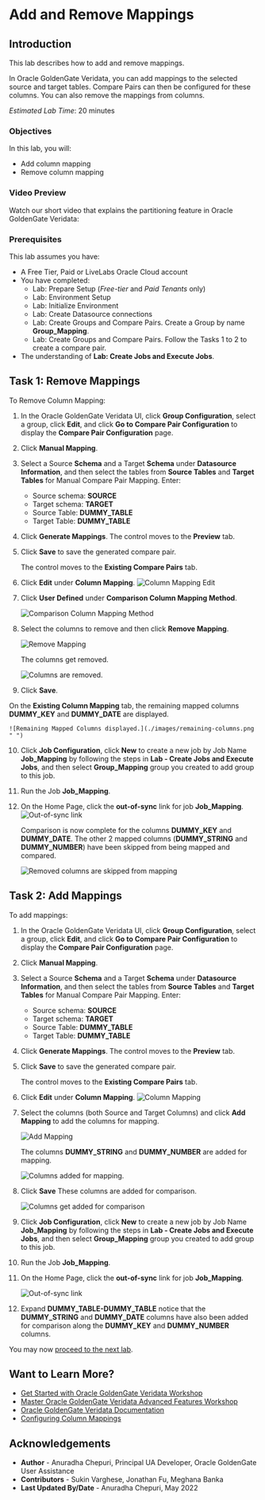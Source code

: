 # Add and Remove Mappings

## Introduction
This lab describes how to add and remove mappings.

In Oracle GoldenGate Veridata, you can add mappings to the selected source and target tables. Compare Pairs can then be configured for these columns. You can also remove the mappings from columns.

*Estimated Lab Time*: 20 minutes


### Objectives
In this lab, you will:
* Add column mapping
* Remove column mapping

### Video Preview
Watch our short video that explains the partitioning feature in Oracle GoldenGate Veridata: [](youtube:N28CsAr5kjw)

### Prerequisites
This lab assumes you have:
- A Free Tier, Paid or LiveLabs Oracle Cloud account
- You have completed:
    * Lab: Prepare Setup (*Free-tier* and *Paid Tenants* only)
    * Lab: Environment Setup
    * Lab: Initialize Environment
    * Lab: Create Datasource connections
    * Lab: Create Groups and Compare Pairs. Create a Group by name **Group\_Mapping**.
    * Lab: Create Groups and Compare Pairs. Follow the Tasks 1 to 2 to create a compare pair.
- The understanding of **Lab: Create Jobs and Execute Jobs**.

## **Task 1:** Remove Mappings
To Remove Column Mapping:

1. In the Oracle GoldenGate Veridata UI, click **Group Configuration**, select a group, click **Edit**, and click **Go to Compare Pair Configuration** to display the **Compare Pair Configuration** page.

2. Click **Manual Mapping**.

3. Select a Source **Schema** and a Target **Schema** under **Datasource Information**, and then select the tables from **Source Tables** and **Target Tables** for Manual Compare Pair Mapping. Enter:

    * Source schema: **SOURCE**
    * Target schema: **TARGET**
    * Source Table: **DUMMY\_TABLE**
    * Target Table: **DUMMY\_TABLE**

4. Click **Generate Mappings**. The control moves to the **Preview** tab.

5. Click **Save** to save the generated compare pair.

   The control moves to the **Existing Compare Pairs** tab.

6. Click **Edit** under **Column Mapping**.
    ![Column Mapping Edit](./images/columnmappingedit.png " ")

7. Click **User Defined** under **Comparison Column Mapping Method**.

    ![Comparison Column Mapping Method](./images/clickuserdefined.png " ")

8. Select the columns to remove and then click **Remove Mapping**.

    ![Remove Mapping](./images/select-columns-to-remove.png " ")

    The columns get removed.

    ![Columns are removed.](./images/columnsremoved.png " ")

9. Click **Save**.

  On the **Existing Column Mapping** tab, the remaining mapped columns **DUMMY\_KEY** and **DUMMY\_DATE** are displayed.

    ![Remaining Mapped Columns displayed.](./images/remaining-columns.png " ")

10. Click **Job Configuration**, click **New** to create a new job by Job Name **Job\_Mapping** by following the steps in **Lab - Create Jobs and Execute Jobs**, and then select **Group\_Mapping** group you created to add group to this job.

11. Run the Job **Job\_Mapping**.

12. On the Home Page, click the **out-of-sync** link for job **Job_Mapping**.
    ![Out-of-sync link](./images/finishedjobs-click-out-of-sync.png " ")

    Comparison is now complete for the columns **DUMMY\_KEY** and **DUMMY\_DATE**. The other 2 mapped columns (**DUMMY\_STRING** and **DUMMY\_NUMBER**) have been skipped from being mapped and compared.

    ![Removed columns are skipped from mapping](./images/columnsremoved-comparison-complete.png " ")

## **Task 2:** Add Mappings

To add mappings:

1. In the Oracle GoldenGate Veridata UI, click **Group Configuration**, select a group, click **Edit**, and click **Go to Compare Pair Configuration** to display the **Compare Pair Configuration** page.

2. Click **Manual Mapping**.

3. Select a Source **Schema** and a Target **Schema** under **Datasource Information**, and then select the tables from **Source Tables** and **Target Tables** for Manual Compare Pair Mapping. Enter:

    * Source schema: **SOURCE**
    * Target schema: **TARGET**
    * Source Table: **DUMMY\_TABLE**
    * Target Table: **DUMMY\_TABLE**

4. Click **Generate Mappings**. The control moves to the **Preview** tab.

5. Click **Save** to save the generated compare pair.

   The control moves to the **Existing Compare Pairs** tab.

6. Click **Edit** under **Column Mapping**.
    ![Column Mapping](./images/columnmappingedit.png " ")

7. Select the columns (both Source and Target Columns) and click **Add Mapping** to add the columns for mapping.

    ![Add Mapping](./images/select-column-for-add-mapping.png " ")

      The columns **DUMMY\_STRING** and **DUMMY\_NUMBER** are added for mapping.

    ![Columns added for mapping.](./images/columns-added-for-mapping.png " ")

8. Click **Save**
    These columns are added for comparison.

    ![Columns get added for comparison](./images/columns-added-for-comparison.png " ")

9. Click **Job Configuration**, click **New** to create a new job by Job Name **Job_Mapping** by following the steps in **Lab - Create Jobs and Execute Jobs**, and then select **Group_Mapping** group you created to add group to this job.

10. Run the Job **Job_Mapping**.

11. On the Home Page, click the **out-of-sync** link for job **Job_Mapping**.

      ![Out-of-sync link](./images/expand-columns-to-view-mappings.png " ")

12. Expand **DUMMY\_TABLE-DUMMY\_TABLE** notice that the **DUMMY\_STRING** and **DUMMY\_DATE** columns have also been added for comparison along the **DUMMY\_KEY** and **DUMMY\_NUMBER** columns.

You may now [proceed to the next lab](#next).

## Want to Learn More?

* [Get Started with Oracle GoldenGate Veridata Workshop](https://livelabs.oracle.com/pls/apex/dbpm/r/livelabs/view-workshop?wid=833&clear=180&session=4555570607052)
* [Master Oracle GoldenGate Veridata Advanced Features Workshop](https://livelabs.oracle.com/pls/apex/dbpm/r/livelabs/view-workshop?wid=913&clear=180&session=4555570607052)
* [Oracle GoldenGate Veridata Documentation](https://docs.oracle.com/en/middleware/goldengate/veridata/12.2.1.4/index.html)
* [Configuring Column Mappings](https://docs.oracle.com/en/middleware/goldengate/veridata/12.2.1.4/gvdug/configure-workflow-objects.html#GUID-00CDC229-E373-47FD-8D68-C6BAF0D4C237)


## Acknowledgements
* **Author** - Anuradha Chepuri, Principal UA Developer, Oracle GoldenGate User Assistance
* **Contributors** -  Sukin Varghese, Jonathan Fu, Meghana Banka
* **Last Updated By/Date** - Anuradha Chepuri, May 2022
